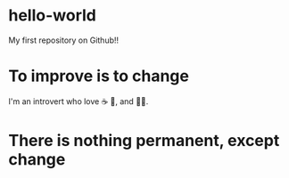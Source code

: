# hello-world
My first repository on Github!!
# To improve is to change
I'm an introvert who love :coffee: :cookie:, and :singer:.
# There is nothing permanent, except change
